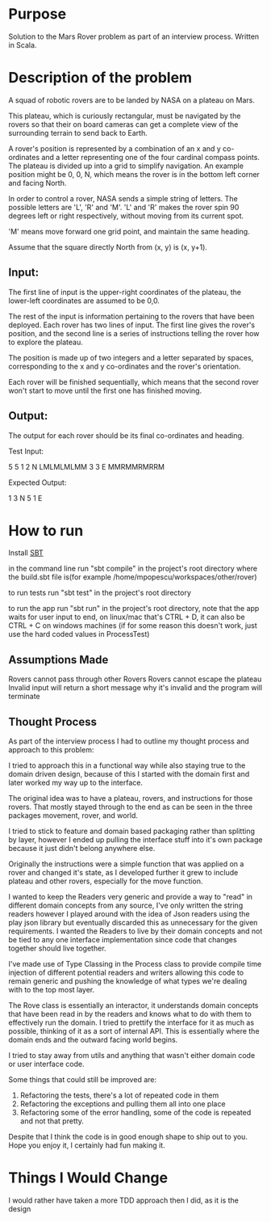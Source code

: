 # Purpose
Solution to the Mars Rover problem as part of an interview process. Written in Scala.

# Description of the problem

A squad of robotic rovers are to be landed by NASA on a plateau on Mars.

This plateau, which is curiously rectangular, must be navigated by the rovers so that their on board cameras can get a complete view of the surrounding terrain to send back to Earth.

A rover's position is represented by a combination of an x and y co-ordinates and a letter representing one of the four cardinal compass points. The plateau is divided up into a grid to simplify navigation. An example position might be 0, 0, N, which means the rover is in the bottom left corner and facing North.

In order to control a rover, NASA sends a simple string of letters. The possible letters are 'L', 'R' and 'M'. 'L' and 'R' makes the rover spin 90 degrees left or right respectively, without moving from its current spot.

'M' means move forward one grid point, and maintain the same heading.

Assume that the square directly North from (x, y) is (x, y+1).

## Input:

The first line of input is the upper-right coordinates of the plateau, the lower-left coordinates are assumed to be 0,0.

The rest of the input is information pertaining to the rovers that have been deployed. Each rover has two lines of input. The first line gives the rover's position, and the second line is a series of instructions telling the rover how to explore the plateau.

The position is made up of two integers and a letter separated by spaces, corresponding to the x and y co-ordinates and the rover's orientation.

Each rover will be finished sequentially, which means that the second rover won't start to move until the first one has finished moving.

## Output:

The output for each rover should be its final co-ordinates and heading.

Test Input:

5 5
1 2 N
LMLMLMLMM
3 3 E
MMRMMRMRRM

Expected Output:

1 3 N
5 1 E

# How to run

Install [SBT](http://www.scala-sbt.org/)

in the command line run "sbt compile" in the project's root directory where the build.sbt file is(for example /home/mpopescu/workspaces/other/rover)

to run tests run "sbt test" in the project's root directory

to run the app run "sbt run" in the project's root directory, note that the app waits for user input to end, on linux/mac that's CTRL + D, it can also be CTRL + C on windows machines (if for some reason this doesn't work, just use the hard coded values in ProcessTest)

## Assumptions Made

Rovers cannot pass through other Rovers
Rovers cannot escape the plateau
Invalid input will return a short message why it's invalid and the program will terminate

## Thought Process

As part of the interview process I had to outline my thought process and approach to this problem:

I tried to approach this in a functional way while also staying true to the domain driven design, because of this I started with the domain first and later worked my way up to the interface.

The original idea was to have a plateau, rovers, and instructions for those rovers. That mostly stayed through to the end as can be seen in the three packages movement, rover, and world.

I tried to stick to feature and domain based packaging rather than splitting by layer, however I ended up pulling the interface stuff into it's own package because it just didn't belong anywhere else.

Originally the instructions were a simple function that was applied on a rover and changed it's state, as I developed further it grew to include plateau and other rovers, especially for the move function.

I wanted to keep the Readers very generic and provide a way to "read" in different domain concepts from any source, I've only written the string readers however I played around with the idea of Json readers using the play json library but eventually discarded this as unnecessary for the given requirements. I wanted the Readers to live by their domain concepts and not be tied to any one interface implementation since code that changes together should live together.

I've made use of Type Classing in the Process class to provide compile time injection of different potential readers and writers allowing this code to remain generic and pushing the knowledge of what types we're dealing with to the top most layer.

The Rove class is essentially an interactor, it understands domain concepts that have been read in by the readers and knows what to do with them to effectively run the domain. I tried to prettify the interface for it as much as possible, thinking of it as a sort of internal API. This is essentially where the domain ends and the outward facing world begins.

I tried to stay away from utils and anything that wasn't either domain code or user interface code.

Some things that could still be improved are:
 1. Refactoring the tests, there's a lot of repeated code in them
 2. Refactoring the exceptions and pulling them all into one place
 3. Refactoring some of the error handling, some of the code is repeated and not that pretty.

Despite that I think the code is in good enough shape to ship out to you. Hope you enjoy it, I certainly had fun making it.

# Things I Would Change
I would rather have taken a more TDD approach then I did, as it is the design
